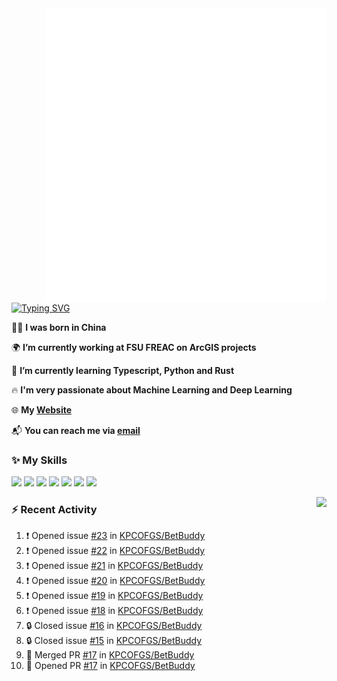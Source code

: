 <img align="right" width="450" src="github-metrics.svg">

[![Typing SVG](https://readme-typing-svg.herokuapp.com?duration=2500&vCenter=true&width=200&height=40&lines=Hello+World+👋)](https://git.io/typing-svg)

🙋‍♂️ **I was born in China**

🌍 **I’m currently working at FSU FREAC on ArcGIS projects**

🌱 **I’m currently learning Typescript, Python and Rust**

🔥 **I'm very passionate about Machine Learning and Deep Learning**

🌐 **My [Website](https://kpcofgs.github.io/)**

📬 **You can reach me via [email](mailto:shixian_sheng-2@protonmail.com)**

### ✨ **My Skills**

[![](https://img.shields.io/badge/LinuxMint-47A248?style=flat-square&logo=linuxmint&logoColor=fff)](https://linuxmint.com/)
[![](https://img.shields.io/badge/MXLinux-000000?style=flat-square&logo=mxlinux&logoColor=fff)](https://mxlinux.org/)
[![](https://img.shields.io/badge/Windows11-0078d6?style=flat-square&logo=windows&logoColor=fff)](https://www.microsoft.com/software-download/windows11)
![](https://img.shields.io/badge/Python-3572A5?style=flat-square&logo=python&logoColor=white)
![](https://img.shields.io/badge/HTML-E34C26?style=flat-square&logo=html5&logoColor=white)
![](https://img.shields.io/badge/CSS-563D7C?style=flat-square&logo=css3&logoColor=white)
![](https://img.shields.io/badge/TypeScript-3178C6?style=flat-square&logo=typescript&logoColor=white)

<a>
    <img align="right" height=210px src="https://github-readme-stats.vercel.app/api?username=KPCOFGS&theme=tokyonight&show_icons=true&show=prs_merged">
</a>

### ⚡ **Recent Activity**
<!--START_SECTION:activity-->
1. ❗ Opened issue [#23](https://github.com/KPCOFGS/BetBuddy/issues/23) in [KPCOFGS/BetBuddy](https://github.com/KPCOFGS/BetBuddy)
2. ❗ Opened issue [#22](https://github.com/KPCOFGS/BetBuddy/issues/22) in [KPCOFGS/BetBuddy](https://github.com/KPCOFGS/BetBuddy)
3. ❗ Opened issue [#21](https://github.com/KPCOFGS/BetBuddy/issues/21) in [KPCOFGS/BetBuddy](https://github.com/KPCOFGS/BetBuddy)
4. ❗ Opened issue [#20](https://github.com/KPCOFGS/BetBuddy/issues/20) in [KPCOFGS/BetBuddy](https://github.com/KPCOFGS/BetBuddy)
5. ❗ Opened issue [#19](https://github.com/KPCOFGS/BetBuddy/issues/19) in [KPCOFGS/BetBuddy](https://github.com/KPCOFGS/BetBuddy)
6. ❗ Opened issue [#18](https://github.com/KPCOFGS/BetBuddy/issues/18) in [KPCOFGS/BetBuddy](https://github.com/KPCOFGS/BetBuddy)
7. 🔒 Closed issue [#16](https://github.com/KPCOFGS/BetBuddy/issues/16) in [KPCOFGS/BetBuddy](https://github.com/KPCOFGS/BetBuddy)
8. 🔒 Closed issue [#15](https://github.com/KPCOFGS/BetBuddy/issues/15) in [KPCOFGS/BetBuddy](https://github.com/KPCOFGS/BetBuddy)
9. 🎉 Merged PR [#17](https://github.com/KPCOFGS/BetBuddy/pull/17) in [KPCOFGS/BetBuddy](https://github.com/KPCOFGS/BetBuddy)
10. 💪 Opened PR [#17](https://github.com/KPCOFGS/BetBuddy/pull/17) in [KPCOFGS/BetBuddy](https://github.com/KPCOFGS/BetBuddy)
<!--END_SECTION:activity-->
